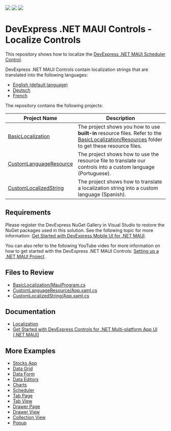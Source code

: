 <!-- default badges list -->
![](https://img.shields.io/endpoint?url=https://codecentral.devexpress.com/api/v1/VersionRange/550126095/22.2.2%2B)
[![](https://img.shields.io/badge/Open_in_DevExpress_Support_Center-FF7200?style=flat-square&logo=DevExpress&logoColor=white)](https://supportcenter.devexpress.com/ticket/details/T1121002)
[![](https://img.shields.io/badge/📖_How_to_use_DevExpress_Examples-e9f6fc?style=flat-square)](https://docs.devexpress.com/GeneralInformation/403183)
<!-- default badges end -->
# DevExpress .NET MAUI Controls - Localize Controls

This repository shows how to localize the [DevExpress .NET MAUI Scheduler Control](https://docs.devexpress.com/MAUI/403734/scheduler-and-calendar/index?v=22.2). 

DevExpress .NET MAUI Controls contain localization strings that are translated into the following languages:

* [English (default language)](/CS/BasicLocalization/Resources/DevExpressMaui.resx)
* [Deutsch](/CS/BasicLocalization/Resources/DevExpressMaui.de.resx)
* [French](/CS/BasicLocalization/Resources/DevExpressMaui.fr.resx)

The repository contains the following projects:

| Project Name | Description |
|---|---|
| [BasicLocalization](/CS/BasicLocalization) | The project shows you how to use **built-in** resource files. Refer to the [BasicLocalization/Resources](/CS/BasicLocalization/Resources) folder to get these resource files. |
| [CustomLanguageResource](/CS/CustomLanguageResource)| The project shows how to use the resource file to translate our controls into a custom language (Portuguese). |
| [CustomLocalizedString](/CS/CustomLocalizedString)| The project shows how to translate a localization string into a custom language (Spanish). |

## Requirements

Please register the DevExpress NuGet Gallery in Visual Studio to restore the NuGet packages used in this solution. See the following topic for more information: [Get Started with DevExpress Mobile UI for .NET MAUI](https://docs.devexpress.com/MAUI/403249/get-started).

You can also refer to the following YouTube video for more information on how to get started with the DevExpress .NET MAUI Controls: [Setting up a .NET MAUI Project](https://www.youtube.com/watch?v=juJvl5UicIQ).

## Files to Review

- [BasicLocalization/MauiProgram.cs](https://github.com/DevExpress-Examples/maui-localization/blob/22.2.2%2B/CS/BasicLocalization/MauiProgram.cs#L14)
- [CustomLanguageResource/App.xaml.cs](https://github.com/DevExpress-Examples/maui-localization/blob/22.2.2%2B/CS/CustomLanguageResource/App.xaml.cs#L10)
- [CustomLocalizedString/App.xaml.cs](https://github.com/DevExpress-Examples/maui-localization/blob/22.2.2%2B/CS/CustomLocalizedString/App.xaml.cs#L6)

## Documentation

- [Localization](https://docs.devexpress.com/MAUI/404120)
- [Get Started with DevExpress Controls for .NET Multi-platform App UI (.NET MAUI)](https://docs.devexpress.com/MAUI/403249/get-started/get-started)

## More Examples

* [Stocks App](https://github.com/DevExpress-Examples/maui-stocks-mini)
* [Data Grid](https://github.com/DevExpress-Examples/maui-data-grid-get-started)
* [Data Form](https://github.com/DevExpress-Examples/maui-data-form-get-started)
* [Data Editors](https://github.com/DevExpress-Examples/maui-editors-get-started)
* [Charts](https://github.com/DevExpress-Examples/maui-charts)
* [Scheduler](https://github.com/DevExpress-Examples/maui-scheduler-get-started)
* [Tab Page](https://github.com/DevExpress-Examples/maui-tab-page-get-started)
* [Tab View](https://github.com/DevExpress-Examples/maui-tab-view-get-started)
* [Drawer Page](https://github.com/DevExpress-Examples/maui-drawer-page-get-started)
* [Drawer View](https://github.com/DevExpress-Examples/maui-drawer-view-get-started)
* [Collection View](https://github.com/DevExpress-Examples/maui-collection-view-get-started)
* [Popup](https://github.com/DevExpress-Examples/maui-popup-get-started)
